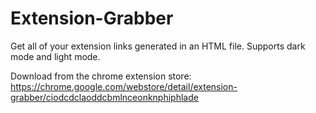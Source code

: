# Extension-Grabber
Get all of your extension links generated in an HTML file.
Supports dark mode and light mode.

Download from the chrome extension store:
https://chrome.google.com/webstore/detail/extension-grabber/ciodcdclaoddcbmlnceonknphiphlade
